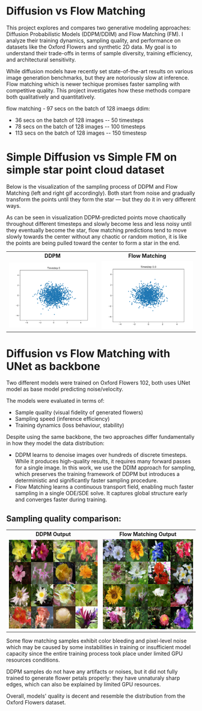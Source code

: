 # Diffusion vs Flow Matching

This project explores and compares two generative modeling approaches: Diffusion Probabilistic Models (DDPM/DDIM) and Flow Matching (FM). I analyze their training dynamics, sampling quality, and performance on datasets like the Oxford Flowers and synthetic 2D data. My goal is to understand their trade-offs in terms of sample diversity, training efficiency, and architectural sensitivity.

While diffusion models have recently set state-of-the-art results on various image generation benchmarks, but they are notoriously slow at inference. Flow matching which is newer techique promises faster sampling with competitive quality. This project investigates how these methods compare both qualitatively and quantitatively.



flow matching - 97 secs on the batch of 128 imaegs
ddim:
- 36 secs on the batch of 128 images -- 50 timesteps
- 78 secs on the batch of 128 images -- 100 timesteps
- 113 secs on the batch of 128 images -- 150 timestesp



# Simple Diffusion vs Simple FM on simple star point cloud dataset

Below is the visualization of the sampling process of DDPM and Flow Matching (left and right gif accordingly). Both start from noise and gradually transform the points until they form the star — but they do it in very different ways.

As can be seen in visualization DDPM-predicted points move chaotically throughout different timesteps and slowly become less and less noisy until they eventually become the star, flow matching predictions tend to move slowly towards the center without any chaotic or random motion, it is like the points are being pulled toward the center to form a star in the end.
<table> 
  <tr>
    <td align="center"><strong>DDPM</strong></td>
    <td align="center"><strong>Flow Matching</strong></td>
  </tr>
  <tr>
    <td><img src="gifs/ddpm_evolution.gif" width="450"/></td>
    <td><img src="gifs/flow_matching_evolution.gif" width="450"/></td>
  </tr>
</table>




# Diffusion vs Flow Matching with UNet as backbone

Two different models were trained on Oxford Flowers 102, both uses UNet model as base model predicting noise/velocity. 

The models were evaluated in terms of:
* Sample quality (visual fidelity of generated flowers)
* Sampling speed (inference efficiency)
* Training dynamics (loss behaviour, stability)

Despite using the same backbone, the two approaches differ fundamentally in how they model the data distribution:    
* DDPM learns to denoise images over hundreds of discrete timesteps. While it produces high-quality results, it requires many forward passes for a single image. In this work, we use the DDIM approach for sampling, which preserves the training framework of DDPM but introduces a deterministic and significantly faster sampling procedure.     
* Flow Matching learns a continuous transport field, enabling much faster sampling in a single ODE/SDE solve. It captures global structure early and converges faster during training.



## Sampling quality comparison:
<table>
  <tr>
    <td align="center"><strong>DDPM Output</strong></td>
    <td align="center"><strong>Flow Matching Output</strong></td>
  </tr>
  <tr>
    <td><img src="samples/ddpm_image_grid.png" width="300"/></td>
    <td><img src="samples/flow_matching_image_grid.png" width="300"/></td>
  </tr>
</table>

Some flow matching samples exhibit color bleeding and pixel-level noise which may be caused by some instabilities in training or insufficient model capacity since the entire training process took place under limited GPU resources conditions.

DDPM samples do not have any artifacts or noises, but it did not fully trained to generate flower petals properly: they have unnaturaly sharp edges, which can also be explained by limited GPU resources.

Overall, models' quality is decent and resemble the distribution from the Oxford Flowers dataset. 

